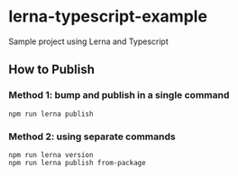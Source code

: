 # lerna-typescript-example

Sample project using Lerna and Typescript

## How to Publish

### Method 1: bump and publish in a single command

```
npm run lerna publish
```

### Method 2: using separate commands

```
npm run lerna version
npm run lerna publish from-package
```

